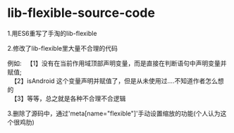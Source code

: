 # lib-flexible-source-code

1.用ES6重写了手淘的lib-flexible

2.修改了lib-flexible里大量不合理的代码

例如:
   【1】没有在当前作用域顶部声明变量，而是直接在判断语句中声明变量并赋值;
   <br/>
   【2】isAndroid 这个变量声明并赋值了，但是从未使用过....不知道作者怎么想的
   <br/>
   【3】等等，总之就是各种不合理不合逻辑

3.删除了源码中，通过'meta[name="flexible"]'手动设置缩放的功能(个人认为这个很鸡肋)
